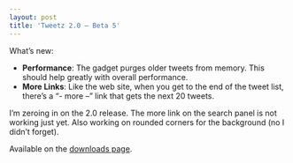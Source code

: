 ```yaml
---
layout: post
title: 'Tweetz 2.0 – Beta 5'
---
```

What’s new:

  * **Performance**: The gadget purges older tweets from memory. This should help greatly with overall performance.
  * **More Links**: Like the web site, when you get to the end of the tweet list, there’s a “- more –” link that gets the next 20 tweets.

I’m zeroing in on the 2.0 release. The more link on the search panel is not working just yet. Also working on rounded corners for the background (no I didn’t forget).

Available on the [downloads page](/downloads).
